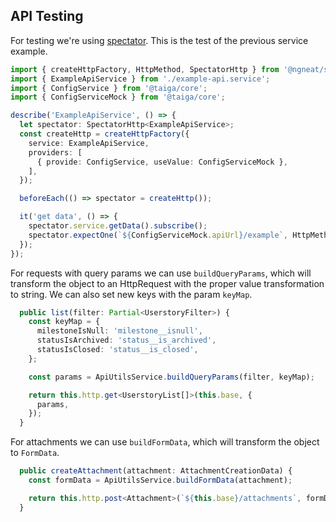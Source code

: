 ## API Testing

For testing we're using [spectator](https://github.com/ngneat/spectator). This is the test of the previous service example.

```ts
import { createHttpFactory, HttpMethod, SpectatorHttp } from '@ngneat/spectator';
import { ExampleApiService } from './example-api.service';
import { ConfigService } from '@taiga/core';
import { ConfigServiceMock } from '@taiga/core';

describe('ExampleApiService', () => {
  let spectator: SpectatorHttp<ExampleApiService>;
  const createHttp = createHttpFactory({
    service: ExampleApiService,
    providers: [
      { provide: ConfigService, useValue: ConfigServiceMock },
    ],
  });

  beforeEach(() => spectator = createHttp());

  it('get data', () => {
    spectator.service.getData().subscribe();
    spectator.expectOne(`${ConfigServiceMock.apiUrl}/example`, HttpMethod.GET);
  });
});
```

For requests with query params we can use `buildQueryParams`, which will transform the object to an HttpRequest with the proper value transformation to string. We can also set new keys with the param `keyMap`.

```ts
  public list(filter: Partial<UserstoryFilter>) {
    const keyMap = {
      milestoneIsNull: 'milestone__isnull',
      statusIsArchived: 'status__is_archived',
      statusIsClosed: 'status__is_closed',
    };

    const params = ApiUtilsService.buildQueryParams(filter, keyMap);

    return this.http.get<UserstoryList[]>(this.base, {
      params,
    });
  }
```

For attachments we can use `buildFormData`, which will transform the object to `FormData`.

```ts
  public createAttachment(attachment: AttachmentCreationData) {
    const formData = ApiUtilsService.buildFormData(attachment);

    return this.http.post<Attachment>(`${this.base}/attachments`, formData);
  }
```